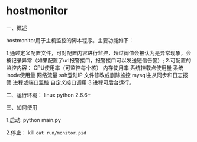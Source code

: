 hostmonitor
============

一、概述

hostmonitor用于主机监控的脚本程序。主要功能如下：

1.通过定义配置文件，可对配置内容进行监控，超过阀值会被认为是异常现象，会被记录异常（如果配置了url报警接口，报警接口可以发送短信告警）;
2.可配置的监控内容：
  CPU使用率（可监控每个核）
  内存使用率
  系统挂载点使用量
  系统inode使用量
  网络流量
  ssh登陆IP
  文件修改或删除监控
  mysql主从同步和日志报警
  进程或端口监控
  自定义接口调用
3.进程可后台运行。
  
二、运行环境：
linux
python 2.6.6+

三、如何使用

1.启动:
python main.py

2.停止：
kill `cat run/monitor.pid`
